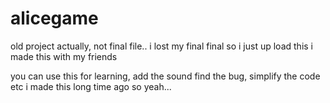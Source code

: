 # alicegame
old project actually, not final file..
i lost my final final so i just up load this
i made this with my friends

you can use this for learning, add the sound find the bug, simplify the code etc
i made this long time ago so yeah...
